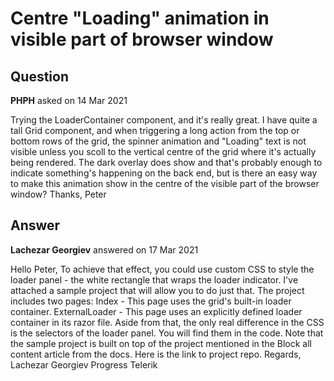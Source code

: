 # Centre "Loading" animation in visible part of browser window

## Question

**PHPH** asked on 14 Mar 2021

Trying the LoaderContainer component, and it's really great. I have quite a tall Grid component, and when triggering a long action from the top or bottom rows of the grid, the spinner animation and "Loading" text is not visible unless you scoll to the vertical centre of the grid where it's actually being rendered. The dark overlay does show and that's probably enough to indicate something's happening on the back end, but is there an easy way to make this animation show in the centre of the visible part of the browser window? Thanks, Peter

## Answer

**Lachezar Georgiev** answered on 17 Mar 2021

Hello Peter, To achieve that effect, you could use custom CSS to style the loader panel - the white rectangle that wraps the loader indicator. I've attached a sample project that will allow you to do just that. The project includes two pages: Index - This page uses the grid's built-in loader container. ExternalLoader - This page uses an explicitly defined loader container in its razor file. Aside from that, the only real difference in the CSS is the selectors of the loader panel. You will find them in the code. Note that the sample project is built on top of the project mentioned in the Block all content article from the docs. Here is the link to project repo. Regards, Lachezar Georgiev Progress Telerik
